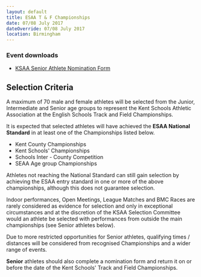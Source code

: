 ```yaml
---
layout: default
title: ESAA T & F Championships
date: 07/08 July 2017
dateOverride: 07/08 July 2017
location: Birmingham
---
```


<div class="panel panel-info">
  <div class="panel-heading">
    <h3 class="panel-title">Event downloads</h3>
  </div>
  <div class="panel-body">
    <ul>
        <li>
            <a href="/files/events/16-17/2017-07-07-esaa-t-and-f-championships/KSAA-Nomination-Form-SENIOR-ATHLETE.docx">
                KSAA Senior Athlete Nomination Form
            </a>
        </li>
    </ul>
  </div>
</div>

## Selection Criteria

A maximum of 70 male and female athletes will be selected from the Junior, Intermediate and Senior age groups to represent the Kent Schools Athletic Association at the English Schools Track and Field Championships.

It is expected that selected athletes will have achieved the **ESAA National Standard** in at least one of the Championships listed below.

- Kent County Championships
- Kent Schools' Championships
- Schools Inter - County Competition
- SEAA Age group Championships

Athletes not reaching the National Standard can still gain selection by achieving the ESAA entry standard in one or more of the above championships, although this does not guarantee selection.

Indoor performances, Open Meetings, League Matches and BMC Races are rarely considered as evidence for selection and only in exceptional circumstances and at the discretion of the KSAA Selection Committee would an athlete be selected with performances from outside the main championships (see Senior athletes below).

<div class="well">
    <p>
        Due to more restricted opportunities for Senior athletes, qualifying times / distances will be considered from recognised Championships and a wider range of events.
    </p>
    <p>
        <strong>Senior</strong> athletes should also complete a nomination form and return it on or before the date of the Kent Schools' Track and Field Championships.
    </p>
</div>